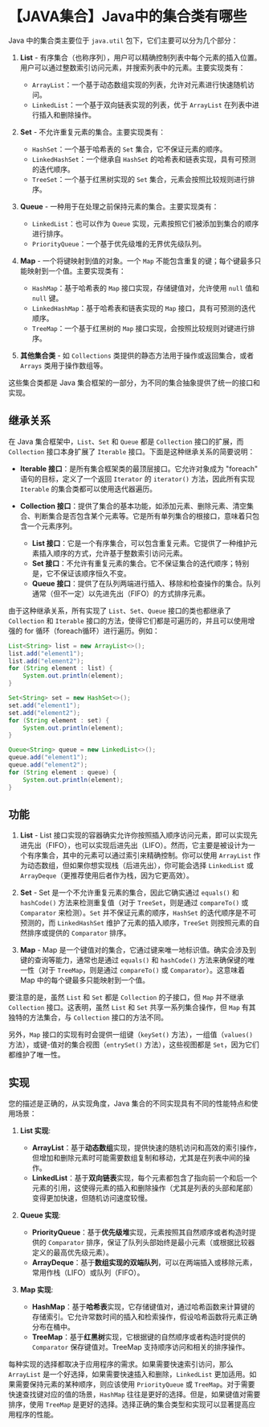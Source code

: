 # 【JAVA集合】Java中的集合类有哪些

Java 中的集合类主要位于 `java.util` 包下，它们主要可以分为几个部分：

1. **List** - 有序集合（也称序列），用户可以精确控制列表中每个元素的插入位置。用户可以通过整数索引访问元素，并搜索列表中的元素。主要实现类有：
   - `ArrayList`：一个基于动态数组实现的列表，允许对元素进行快速随机访问。
   - `LinkedList`：一个基于双向链表实现的列表，优于 `ArrayList` 在列表中进行插入和删除操作。

2. **Set** - 不允许重复元素的集合。主要实现类有：
   - `HashSet`：一个基于哈希表的 `Set` 集合，它不保证元素的顺序。
   - `LinkedHashSet`：一个继承自 `HashSet` 的哈希表和链表实现，具有可预测的迭代顺序。
   - `TreeSet`：一个基于红黑树实现的 `Set` 集合，元素会按照比较规则进行排序。

3. **Queue** - 一种用于在处理之前保持元素的集合。主要实现类有：
   - `LinkedList`：也可以作为 `Queue` 实现，元素按照它们被添加到集合的顺序进行排序。
   - `PriorityQueue`：一个基于优先级堆的无界优先级队列。

4. **Map** - 一个将键映射到值的对象。一个 `Map` 不能包含重复的键；每个键最多只能映射到一个值。主要实现类有：
   - `HashMap`：基于哈希表的 `Map` 接口实现，存储键值对，允许使用 `null` 值和 `null` 键。
   - `LinkedHashMap`：基于哈希表和链表实现的 `Map` 接口，具有可预测的迭代顺序。
   - `TreeMap`：一个基于红黑树的 `Map` 接口实现，会按照比较规则对键进行排序。

5. **其他集合类** - 如 `Collections` 类提供的静态方法用于操作或返回集合，或者 `Arrays` 类用于操作数组等。

这些集合类都是 Java 集合框架的一部分，为不同的集合抽象提供了统一的接口和实现。

## 继承关系

在 Java 集合框架中，`List`、`Set` 和 `Queue` 都是 `Collection` 接口的扩展，而 `Collection` 接口本身扩展了 `Iterable` 接口。下面是这种继承关系的简要说明：

- **Iterable 接口**：是所有集合框架类的最顶层接口。它允许对象成为 "foreach" 语句的目标，定义了一个返回 `Iterator` 的 `iterator()` 方法，因此所有实现 `Iterable` 的集合类都可以使用迭代器遍历。

- **Collection 接口**：提供了集合的基本功能，如添加元素、删除元素、清空集合、判断集合是否包含某个元素等。它是所有单列集合的根接口，意味着只包含一个元素序列。
  - **List 接口**：它是一个有序集合，可以包含重复元素。它提供了一种维护元素插入顺序的方式，允许基于整数索引访问元素。
  - **Set 接口**：不允许有重复元素的集合。它不保证集合的迭代顺序；特别是，它不保证该顺序恒久不变。
  - **Queue 接口**：提供了在队列两端进行插入、移除和检查操作的集合。队列通常（但不一定）以先进先出（FIFO）的方式排序元素。

由于这种继承关系，所有实现了 `List`、`Set`、`Queue` 接口的类也都继承了 `Collection` 和 `Iterable` 接口的方法，使得它们都是可遍历的，并且可以使用增强的 for 循环（foreach循环）进行遍历。例如：

```java
List<String> list = new ArrayList<>();
list.add("element1");
list.add("element2");
for (String element : list) {
    System.out.println(element);
}

Set<String> set = new HashSet<>();
set.add("element1");
set.add("element2");
for (String element : set) {
    System.out.println(element);
}

Queue<String> queue = new LinkedList<>();
queue.add("element1");
queue.add("element2");
for (String element : queue) {
    System.out.println(element);
}
```

## 功能

1. **List** - List 接口实现的容器确实允许你按照插入顺序访问元素，即可以实现先进先出（FIFO），也可以实现后进先出（LIFO）。然而，它主要是被设计为一个有序集合，其中的元素可以通过索引来精确控制。你可以使用 `ArrayList` 作为动态数组，但如果你想实现栈（后进先出），你可能会选择 `LinkedList` 或 `ArrayDeque`（更推荐使用后者作为栈，因为它更高效）。

2. **Set** - Set 是一个不允许重复元素的集合，因此它确实通过 `equals()` 和 `hashCode()` 方法来检测重复值（对于 `TreeSet`，则是通过 `compareTo()` 或 `Comparator` 来检测）。`Set` 并不保证元素的顺序，`HashSet` 的迭代顺序是不可预测的，而 `LinkedHashSet` 维护了元素的插入顺序，`TreeSet` 则按照元素的自然排序或提供的 `Comparator` 排序。

3. **Map** - Map 是一个键值对的集合，它通过键来唯一地标识值。确实会涉及到键的查询等能力，通常也是通过 `equals()` 和 `hashCode()` 方法来确保键的唯一性（对于 `TreeMap`，则是通过 `compareTo()` 或 `Comparator`）。这意味着 Map 中的每个键最多只能映射到一个值。

要注意的是，虽然 `List` 和 `Set` 都是 `Collection` 的子接口，但 `Map` 并不继承 `Collection` 接口。这表明，虽然 `List` 和 `Set` 共享一系列集合操作，但 `Map` 有其独特的方法集合，与 `Collection` 接口的方法不同。

另外，`Map` 接口的实现有时会提供一组键（`keySet()` 方法），一组值（`values()` 方法），或键-值对的集合视图（`entrySet()` 方法），这些视图都是 `Set`，因为它们都维护了唯一性。

## 实现

您的描述是正确的，从实现角度，Java 集合的不同实现具有不同的性能特点和使用场景：

1. **List 实现**:
   - **ArrayList**：基于**动态数组**实现，提供快速的随机访问和高效的索引操作，但增加和删除元素时可能需要数组复制和移动，尤其是在列表中间的操作。
   - **LinkedList**：基于**双向链表**实现，每个元素都包含了指向前一个和后一个元素的引用，这使得元素的插入和删除操作（尤其是列表的头部和尾部）变得更加快速，但随机访问速度较慢。

2. **Queue 实现**:
   - **PriorityQueue**：基于**优先级堆**实现，元素按照其自然顺序或者构造时提供的 `Comparator` 排序，保证了队列头部始终是最小元素（或根据比较器定义的最高优先级元素）。
   - **ArrayDeque**：基于**数组实现的双端队列**，可以在两端插入或移除元素，常用作栈（LIFO）或队列（FIFO）。

3. **Map 实现**:
   - **HashMap**：基于**哈希表**实现，它存储键值对，通过哈希函数来计算键的存储索引。它允许常数时间的插入和检索操作，假设哈希函数将元素正确分布在桶中。
   - **TreeMap**：基于**红黑树**实现，它根据键的自然顺序或者构造时提供的 `Comparator` 保存键值对。TreeMap 支持顺序访问和相关的排序操作。

每种实现的选择都取决于应用程序的需求。如果需要快速索引访问，那么 `ArrayList` 是一个好选择，如果需要快速插入和删除，`LinkedList` 更加适用。如果需要保持元素的某种顺序，则应该使用 `PriorityQueue` 或 `TreeMap`。对于需要快速查找键对应的值的场景，`HashMap` 往往是更好的选择。但是，如果键值对需要排序，使用 `TreeMap` 是更好的选择。选择正确的集合类型和实现可以显著提高应用程序的性能。